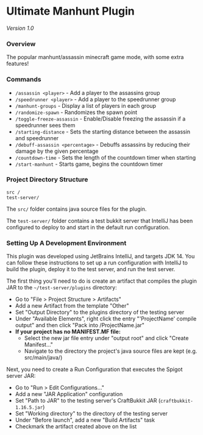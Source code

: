 # Ultimate Manhunt Plugin
*Version 1.0*
### Overview

The popular manhunt/assassin minecraft game mode, with some extra features!

### Commands

* `/assassin <player>` - Add a player to the assassins group
* `/speedrunner <player>` - Add a player to the speedrunner group
* `/manhunt-groups` - Display a list of players in each group
* `/randomize-spawn` - Randomizes the spawn point
* `/toggle-freeze-assassin` - Enable/Disable freezing the assassin if a speedrunner sees them  
* `/starting-distance` - Sets the starting distance between the assassin and speedrunner
* `/debuff-assassin <percentage>` - Debuffs assassins by reducing their damage by the given percentage
* `/countdown-time` - Sets the length of the countdown timer when starting
* `/start-manhunt` - Starts game, begins the countdown timer

### Project Directory Structure

```
src /
test-server/
```

The `src/` folder contains java source files for the plugin.

The `test-server/` folder contains a test bukkit server that IntelliJ has been configured to deploy to and start in the default run configuration.

### Setting Up A Development Environment

This plugin was developed using JetBrains IntelliJ, and targets JDK 14. You can follow these instructions to set up a run configuration with IntelliJ to build the plugin, deploy it to the test server, and run the test server. 

The first thing you'll need to do is create an artifact that compiles the plugin JAR to the `~/test-server/plugins` directory:

* Go to "File > Project Structure > Artifacts"
* Add a new Artifact from the template "Other"
* Set "Output Directory" to the plugins directory of the testing server
* Under "Available Elements", right click the entry "'ProjectName' compile output" and then click "Pack into /ProjectName.jar"
* **If your project has no MANIFEST.MF file:**
  * Select the new jar file entry under "output root" and click "Create Manifest..."
  * Navigate to the directory the project's java source files are kept (e.g. src/main/java/)

Next, you need to create a Run Configuration that executes the Spigot server JAR:

* Go to "Run > Edit Configurations..."
* Add a new "JAR Application" configuration
* Set "Path to JAR" to the testing server's CraftBukkit JAR (`craftbukkit-1.16.5.jar`)
* Set "Working directory" to the directory of the testing server
* Under "Before launch", add a new "Build Artifacts" task
* Checkmark the artifact created above on the list

